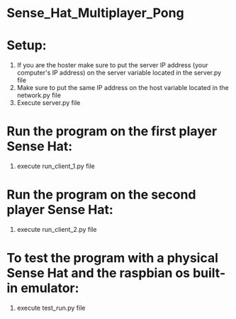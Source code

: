 # Sense_Hat_Multiplayer_Pong

# Setup:
1) If you are the hoster make sure to put the server IP address (your computer's IP address) on the server variable located in the server.py file
2) Make sure to put the same IP address on the host variable located in the network.py file
3) Execute server.py file


# Run the program on the first player Sense Hat:
1) execute run_client_1.py file


# Run the program on the second player Sense Hat:
1) execute run_client_2.py file


# To test the program with a physical Sense Hat and the raspbian os built-in emulator:
1) execute test_run.py file
